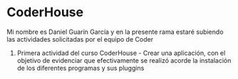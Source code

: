 # CoderHouse
Mi nombre es Daniel Guarín García y en la presente rama estaré subiendo las actividades solicitadas por el equipo de Coder

1. Primera actividad del curso CoderHouse - Crear una aplicación, con el objetivo de evidenciar que efectivamente se realizó acorde la instalación de los diferentes programas
  y sus pluggins
